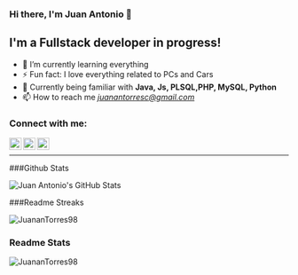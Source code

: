 ### Hi there, I'm Juan Antonio 👋


## I'm a Fullstack developer in progress!

- 🌱 I’m currently learning everything 
- ⚡ Fun fact: I love everything related to PCs and Cars
- 💬 Currently being familiar with **Java, Js, PLSQL,PHP, MySQL, Python**
- 📫 How to reach me *juanantorresc@gmail.com*

### Connect with me:

[<img align="left" alt="Juan Antonio | Twitter" width="22px" src="https://cdn.jsdelivr.net/npm/simple-icons@v3/icons/twitter.svg" />][twitter]
[<img align="left" alt="Juan Antonio | LinkedIn" width="22px" src="https://cdn.jsdelivr.net/npm/simple-icons@v3/icons/linkedin.svg" />][linkedin]
[<img align="left" alt="Juan Antonio | Instagram" width="22px" src="https://cdn.jsdelivr.net/npm/simple-icons@v3/icons/instagram.svg" />][instagram]

<br />

---

###Github Stats

<img align="left" alt="Juan Antonio's GitHub Stats" src="https://github-readme-stats.vercel.app/api?username=JuananTorres98&theme=nightowl&show_icons=true&hide_border=true" />

<br/>

###Readme Streaks

<img align="center" src="https://github-readme-streak-stats.herokuapp.com/?user=JuananTorres98&" alt="JuananTorres98" />

<br />

### Readme Stats

<img align="left" src="https://github-readme-stats.vercel.app/api/top-langs?username=JuananTorres98&show_icons=true&locale=en&layout=compact" alt="JuananTorres98" />


[twitter]: https://twitter.com/17juanantorres
[instagram]: https://instagram.com/17juanantorres
[linkedin]: https://www.linkedin.com/in/juan-antonio-torres-caballero-55a45a223/

